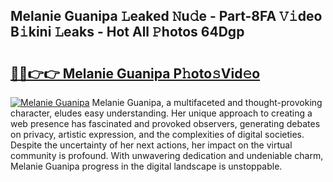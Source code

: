 ## Melanie Guanipa 𝙻eaked 𝙽u𝚍e - Part-8FA 𝚅𝚒deo B𝚒kini 𝙻eaks - Hot All 𝙿hotos 64Dgp

# <h2><a href="http://ld5dc3.urlbe.top/?page=Melanie+Guanipa">🔗🔗👉👉 Melanie Guanipa P𝚑oto𝚜Vid𝚎o</a></h2>

[![Melanie Guanipa](https://i.imgur.com/eBuTRDB.gif)](http://ld5dc3.urlbe.top/?page=Melanie+Guanipa)
Melanie Guanipa, a multifaceted and thought-provoking character, eludes easy understanding. Her unique approach to creating a web presence has fascinated and provoked observers, generating debates on privacy, artistic expression, and the complexities of digital societies. Despite the uncertainty of her next actions, her impact on the virtual community is profound. With unwavering dedication and undeniable charm, Melanie Guanipa progress in the digital landscape is unstoppable.

